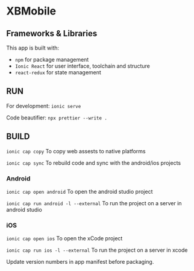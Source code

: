 # XBMobile

## Frameworks & Libraries

This app is built with:

- `npm` for package management
- `Ionic React` for user interface, toolchain and structure
- `react-redux` for state management

## RUN

For development: `ionic serve`

Code beautifier: `npx prettier --write .`

## BUILD

`ionic cap copy` To copy web assests to native platforms

`ionic cap sync` To rebuild code and sync with the android/ios projects

### Android

`ionic cap open android` To open the android studio project

`ionic cap run android -l --external` To run the project on a server in android studio

### iOS

`ionic cap open ios` To open the xCode project

`ionic cap run ios -l --external` To run the project on a server in xcode

Update version numbers in app manifest before packaging.
